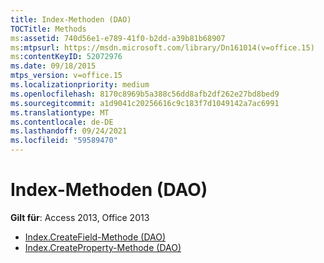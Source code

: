 ```yaml
---
title: Index-Methoden (DAO)
TOCTitle: Methods
ms:assetid: 740d56e1-e789-41f0-b2dd-a39b81b68907
ms:mtpsurl: https://msdn.microsoft.com/library/Dn161014(v=office.15)
ms:contentKeyID: 52072976
ms.date: 09/18/2015
mtps_version: v=office.15
ms.localizationpriority: medium
ms.openlocfilehash: 8170c8969b5a388c56dd8afb2df262e27bd8bed9
ms.sourcegitcommit: a1d9041c20256616c9c183f7d1049142a7ac6991
ms.translationtype: MT
ms.contentlocale: de-DE
ms.lasthandoff: 09/24/2021
ms.locfileid: "59589470"
---
```

# <a name="index-methods-dao"></a>Index-Methoden (DAO)

**Gilt für**: Access 2013, Office 2013

- [Index.CreateField-Methode (DAO)](index-createfield-method-dao.md)
- [Index.CreateProperty-Methode (DAO)](index-createproperty-method-dao.md)

